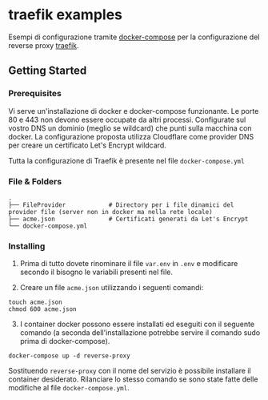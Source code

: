 # traefik examples

Esempi di configurazione tramite [docker-compose](https://docs.docker.com/compose/) per la configurazione del reverse proxy [traefik](https://docs.traefik.io/).

## Getting Started

### Prerequisites

Vi serve un'installazione di docker e docker-compose funzionante. Le porte 80 e 443 non devono essere occupate da altri processi. Configurate sul vostro DNS un dominio (meglio se wildcard) che punti sulla macchina con docker. La configurazione proposta utilizza Cloudflare come provider DNS per creare un certificato Let's Encrypt wildcard.

Tutta la configurazione di Traefik è presente nel file ```docker-compose.yml```

### File & Folders

    .
    ├── FileProvider            # Directory per i file dinamici del provider file (server non in docker ma nella rete locale)
    ├── acme.json               # Certificati generati da Let's Encrypt
    └── docker-compose.yml


### Installing

1. Prima di tutto dovete rinominare il file ```var.env``` in ```.env``` e modificare secondo il bisogno le variabili presenti nel file.

2. Creare un file ```acme.json``` utilizzando i seguenti comandi:

```
touch acme.json
chmod 600 acme.json
```

3. I container docker possono essere installati ed eseguiti con il seguente comando (a seconda dell'installazione potrebbe servire il comando sudo prima di docker-compose).

```
docker-compose up -d reverse-proxy
```

Sostituendo ```reverse-proxy``` con il nome del servizio è possibile installare il container desiderato. Rilanciare lo stesso comando se sono state fatte delle modifiche al file ```docker-compose.yml```.
